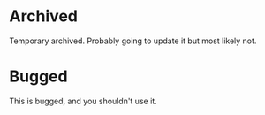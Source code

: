 # Archived
Temporary archived. Probably going to update it but most likely not.

# Bugged
This is bugged, and you shouldn't use it.
